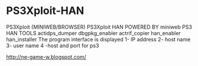 # PS3Xploit-HAN

PS3Xploit  (MINIWEB/BROWSER)
PS3Xploit  HAN
POWERED BY miniweb
PS3 HAN TOOLS 
actidps_dumper
dbgpkg_enabler
actrif_copier
han_enabler
han_installer
The program interface is displayed
1- IP address 
2- host name
 3- user name
4 -host and port for ps3

http://ne-game-w.blogspot.com/
